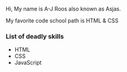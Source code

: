 Hi, My name is A-J Roos also known as Asjas.

My favorite code school path is HTML & CSS

### List of deadly skills

* HTML
* CSS
* JavaScript